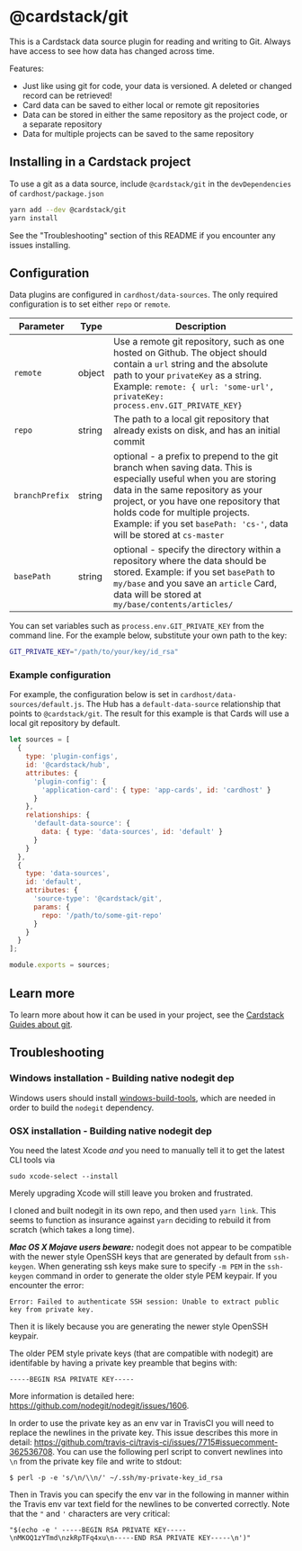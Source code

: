 # @cardstack/git

This is a Cardstack data source plugin for reading and writing to Git.
Always have access to see how data has changed across time.

Features:

- Just like using git for code, your data is versioned. A deleted or changed record can be retrieved!
- Card data can be saved to either local or remote git repositories
- Data can be stored in either the same repository as the project code,
or a separate repository
- Data for multiple projects can be saved to the same repository

## Installing in a Cardstack project

To use a git as a data source, include `@cardstack/git` in the `devDependencies`
of `cardhost/package.json`

```bash
yarn add --dev @cardstack/git
yarn install
```

See the "Troubleshooting" section of this README if you encounter any issues installing.

## Configuration

Data plugins are configured in `cardhost/data-sources`.
The only required configuration is to set either `repo` or `remote`.

| Parameter | Type |  Description |
|-----------|------|-------------|
| `remote` | object |  Use a remote git repository, such as one hosted on Github. The object should contain a `url` string and the absolute path to your `privateKey` as a string. Example: `remote: { url: 'some-url', privateKey: process.env.GIT_PRIVATE_KEY}`|
| `repo` | string | The path to a local git repository that already exists on disk, and has an initial commit |
| `branchPrefix` | string | optional - a prefix to prepend to the git branch when saving data. This is especially useful when you are storing data in the same repository as your project, or you have one repository that holds code for multiple projects. Example: if you set `basePath: 'cs-'`, data will be stored at `cs-master`|
| `basePath` | string | optional - specify the directory within a repository where the data should be stored. Example: if you set `basePath` to `my/base` and you save an `article` Card, data will be stored at `my/base/contents/articles/`|

You can set variables such as `process.env.GIT_PRIVATE_KEY` from the command line. For the example below, substitute your own path to the key:

```bash
GIT_PRIVATE_KEY="/path/to/your/key/id_rsa"
```

### Example configuration

For example, the configuration below is set in `cardhost/data-sources/default.js`.
The Hub has a `default-data-source` relationship that points to `@cardstack/git`.
The result for this example is that Cards will use a local git repository by default.

```js
let sources = [
  {
    type: 'plugin-configs',
    id: '@cardstack/hub',
    attributes: {
      'plugin-config': {
        'application-card': { type: 'app-cards', id: 'cardhost' }
      }
    },
    relationships: {
      'default-data-source': {
        data: { type: 'data-sources', id: 'default' }
      }
    }
  },
  {
    type: 'data-sources',
    id: 'default',
    attributes: {
      'source-type': '@cardstack/git',
      params: {
        repo: '/path/to/some-git-repo'
      }
    }
  }
];

module.exports = sources;
```

## Learn more

To learn more about how it can be used in your project,
see the [Cardstack Guides about git](https://docs.cardstack.com/release/data/git/).

## Troubleshooting

### Windows installation - Building native nodegit dep

Windows users should install [windows-build-tools](https://github.com/felixrieseberg/windows-build-tools),
which are needed in order to build the `nodegit` dependency.

### OSX installation - Building native nodegit dep

You need the latest Xcode *and* you need to manually tell it to get the latest CLI tools via

    sudo xcode-select --install
    
Merely upgrading Xcode will still leave you broken and frustrated.

I cloned and built nodegit in its own repo, and then used `yarn link`. This seems to function as insurance against `yarn` deciding to rebuild it from scratch (which takes a long time).

___Mac OS X Mojave users beware:___ nodegit does not appear to be compatible with the newer style OpenSSH keys that are generated by default from `ssh-keygen`. When generating ssh keys make sure to specify `-m PEM` in the `ssh-keygen` command in order to generate the older style PEM keypair. If you encounter the error: 
```
Error: Failed to authenticate SSH session: Unable to extract public key from private key.
```
Then it is likely because you are generating the newer style OpenSSH keypair.

The older PEM style private keys (that are compatible with nodegit) are identifable by having a private key preamble that begins with:
```
-----BEGIN RSA PRIVATE KEY-----
```
More information is detailed here: https://github.com/nodegit/nodegit/issues/1606.

In order to use the private key as an env var in TravisCI you will need to replace the newlines in the private key. This issue describes this more in detail: https://github.com/travis-ci/travis-ci/issues/7715#issuecomment-362536708. You can use the following perl script to convert newlines into `\n` from the private key file and write to stdout:

```
$ perl -p -e 's/\n/\\n/' ~/.ssh/my-private-key_id_rsa
```

Then in Travis you can specify the env var in the following in manner within the Travis env var text field for the newlines to be converted correctly. Note that the `"` and `'` characters are very critical:
```
"$(echo -e ' -----BEGIN RSA PRIVATE KEY-----\nMKOQ1zYTmd\nzkRpTFq4xu\n-----END RSA PRIVATE KEY-----\n')"
```
